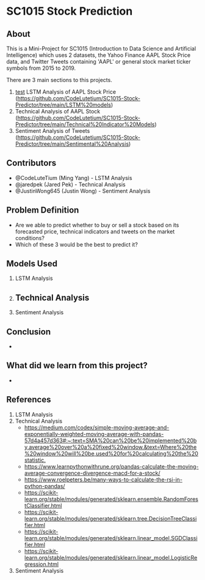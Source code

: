 # SC1015 Stock Prediction

## About

This is a Mini-Project for SC1015 (Introduction to Data Science and Artificial Intelligence) which uses 2 datasets, the Yahoo Finance AAPL Stock Price data, and Twitter Tweets containing 'AAPL' or general stock market ticker symbols from 2015 to 2019. 

There are 3 main sections to this projects.
1. <a href='www.google.com'>test</a> LSTM Analysis of AAPL Stock Price (https://github.com/CodeLutetium/SC1015-Stock-Predictor/tree/main/LSTM%20models)
2. Technical Analysis of AAPL Stock (https://github.com/CodeLutetium/SC1015-Stock-Predictor/tree/main/Technical%20Indicator%20Models)
3. Sentiment Analysis of Tweets (https://github.com/CodeLutetium/SC1015-Stock-Predictor/tree/main/Sentimental%20Analysis)

## Contributors

- @CodeLuteTium (Ming Yang) - LSTM Analysis
- @jaredpek (Jared Pek) - Technical Analysis
- @JustinWong645 (Justin Wong) - Sentiment Analysis

## Problem Definition

- Are we able to predict whether to buy or sell a stock based on its forecasted price, technical indicators and tweets on the market conditions?
- Which of these 3 would be the best to predict it?

## Models Used

1. LSTM Analysis
2. Technical Analysis
    - 
3. Sentiment Analysis

## Conclusion

- 

## What did we learn from this project?

- 

## References

1. LSTM Analysis
2. Technical Analysis
    - <https://medium.com/codex/simple-moving-average-and-exponentially-weighted-moving-average-with-pandas-57d4a457d363#:~:text=SMA%20can%20be%20implemented%20by,average%20over%20a%20fixed%20window.&text=Where%20the%20window%20will%20be,used%20for%20calculating%20the%20statistic.>
    - <https://www.learnpythonwithrune.org/pandas-calculate-the-moving-average-convergence-divergence-macd-for-a-stock/>
    - <https://www.roelpeters.be/many-ways-to-calculate-the-rsi-in-python-pandas/>
    - <https://scikit-learn.org/stable/modules/generated/sklearn.ensemble.RandomForestClassifier.html>
    - <https://scikit-learn.org/stable/modules/generated/sklearn.tree.DecisionTreeClassifier.html>
    - <https://scikit-learn.org/stable/modules/generated/sklearn.linear_model.SGDClassifier.html>
    - <https://scikit-learn.org/stable/modules/generated/sklearn.linear_model.LogisticRegression.html>
3. Sentiment Analysis
